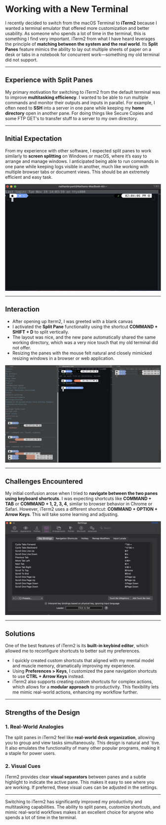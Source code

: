 # Working with a New Terminal

I recently decided to switch from the macOS Terminal to **iTerm2** because I wanted a terminal emulator that offered more customization and better usability. As someone who spends a lot of time in the terminal, this is something I find very important. iTerm2 from what I have heard leverages the principle of **matching between the system and the real world**. Its **Split Panes** feature mimics the ability to lay out multiple sheets of paper on a desk or tabs in a notebook for concurrent work—something my old terminal did not support. 

---

## Experience with Split Panes

My primary motivation for switching to iTerm2 from the default terminal was to improve **multitasking efficiency**. I wanted to be able to run multiple commands and monitor their outputs and inputs in parallel. For example, I often need to **SSH** into a server in one pane while keeping my **home directory** open in another pane. For doing things like Secure Copies and some FTP GET's to transfer stuff to a server to my own directory. 

---

## Initial Expectation

From my experience with other software, I expected split panes to work similarly to **screen splitting** on Windows or macOS, where it’s easy to arrange and manage windows. I anticipated being able to run commands in one pane while keeping logs visible in another, much like working with multiple browser tabs or document views. This should be an extremely efficient and easy task. 

![Picture of iTerm2](./images/screenshot.jpg)

---

## Interaction
- After opening up Iterm2, I was greeted with a blank canvas
- I activated the **Split Pane** functionality using the shortcut **COMMAND + SHIFT + D** to split vertically.
- The layout was nice, and the new pane automatically shared the same working directory, which was a very nice touch that my old terminal did not offer.
- Resizing the panes with the mouse felt natural and closely mimicked resizing windows in a browser or web application.

![Picture of Split Pane](./images/screenshot3.jpg)

---

## Challenges Encountered

My initial confusion arose when I tried to **navigate between the two panes using keyboard shortcuts**. I was expecting shortcuts like **COMMAND + TAB** or **COMMAND + 1, 2, 3, 4**, similar to browser behavior in Chrome or Safari. However, iTerm2 uses a different shortcut: **COMMAND + OPTION + Arrow Keys**. This will take some learning and adjusting.

![Picture of iTerm2 with Split Panes](./images/screenshot2.jpg)

---

## Solutions

One of the best features of iTerm2 is its **built-in keybind editor**, which allowed me to reconfigure shortcuts to better suit my preferences.

- I quickly created custom shortcuts that aligned with my mental model and muscle memory, dramatically improving my experience.
- Using **Preferences > Keys**, I customized the pane navigation shortcuts to use **CTRL + Arrow Keys** instead.
- iTerm2 also supports creating custom shortcuts for complex actions, which allows for a **modular approach** to productivity. This flexibility lets me mimic real-world actions, enhancing my workflow further.

---

## Strengths of the Design

### 1. Real-World Analogies

The split panes in iTerm2 feel like **real-world desk organization**, allowing you to group and view tasks simultaneously. This design is natural and `tive. It also emulates the functionality of many other popular programs, making it a staple for power users.

### 2. Visual Cues

iTerm2 provides clear **visual separators** between panes and a subtle highlight to indicate the active pane. This makes it easy to see where you are working. If preferred, these visual cues can be adjusted in the settings.

---

Switching to iTerm2 has significantly improved my productivity and multitasking capabilities. The ability to split panes, customize shortcuts, and mimic real-world workflows makes it an excellent choice for anyone who spends a lot of time in the terminal.
